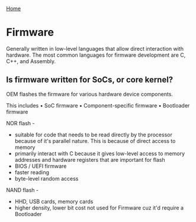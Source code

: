 [Home](/README.md)

# Firmware
Generally written in low-level languages that allow direct interaction with hardware.
The most common languages for firmware development are C, C++, and Assembly.


## Is firmware written for SoCs, or core kernel?
OEM flashes the firmware for various hardware device components. 

This includes
• SoC firmware
• Component-specific firmware
• Bootloader firmware

NOR flash - 
- suitable for code that needs to be read directly by the processor because of it's parallel nature. This is because of direct access to memory
- primarily interact with C because it gives low-level access to memory addresses and hardware registers that are important for flash
- BIOS / UEFI firmware
- faster reading
- byte-level random access

NAND flash - 
- HHD, USB cards, memory cards
- higher density, lower bit cost
not used for Firmware cuz it'd require a Bootloader
